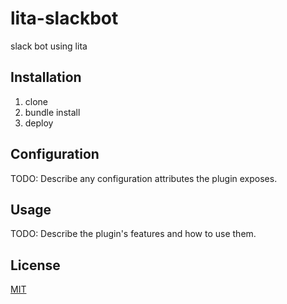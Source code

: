 # lita-slackbot

slack bot using lita

## Installation

1. clone
2. bundle install
3. deploy


## Configuration

TODO: Describe any configuration attributes the plugin exposes.

## Usage

TODO: Describe the plugin's features and how to use them.

## License

[MIT](http://opensource.org/licenses/MIT)
